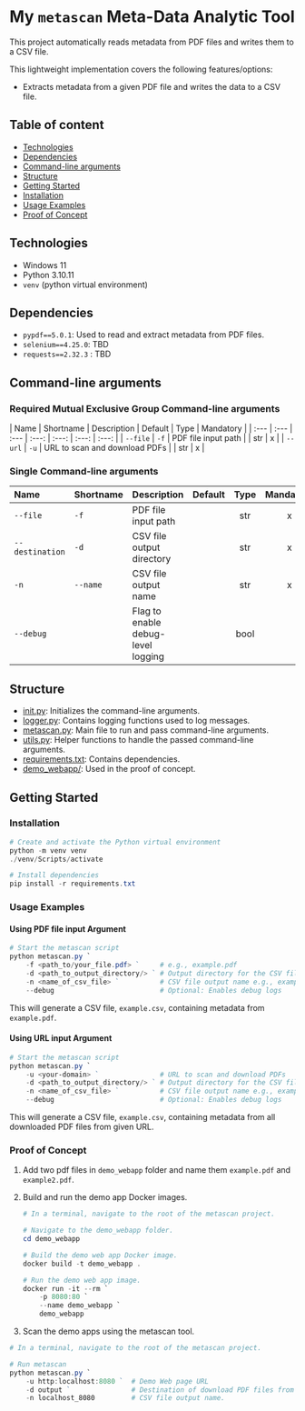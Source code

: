 # My `metascan` Meta-Data Analytic Tool

This project automatically reads metadata from PDF files and writes them to a CSV file.

This lightweight implementation covers the following features/options:

- Extracts metadata from a given PDF file and writes the data to a CSV file.

## Table of content

- [Technologies](#technologies)
- [Dependencies](#dependencies)
- [Command-line arguments](#command-line-arguments)
- [Structure](#structure)
- [Getting Started](#getting-started)
- [Installation](#installation)
- [Usage Examples](#usage-examples)
- [Proof of Concept](#proof-of-concept)

## Technologies

- Windows 11
- Python 3.10.11
- `venv` (python virtual environment)

## Dependencies

- `pypdf==5.0.1`: Used to read and extract metadata from PDF files.
- `selenium==4.25.0`: TBD
- `requests==2.32.3` : TBD

## Command-line arguments

### Required Mutual Exclusive Group Command-line arguments

| Name | Shortname | Description | Default | Type | Mandatory |
| :--- | :--- | :--- | :---: | :---: | :---: | :---: |
| `--file` | `-f` | PDF file input path | | str | x |
| `--url` | `-u` | URL to scan and download PDFs | | str | x |

### Single Command-line arguments

| Name | Shortname | Description | Default | Type | Mandatory |
| :--- | :--- | :--- | :---: | :---: | :---: |
| `--file` | `-f` | PDF file input path | | str | x |
| `--destination` | `-d` | CSV file output directory | | str | x |
| `-n` | `--name` | CSV file output name | | str | x |
| `--debug` | | Flag to enable debug-level logging | | bool | |

## Structure

- [init.py](./init.py): Initializes the command-line arguments.
- [logger.py](./logger.py): Contains logging functions used to log messages.
- [metascan.py](./metascan.py): Main file to run and pass command-line arguments.
- [utils.py](./utils.py): Helper functions to handle the passed command-line arguments.
- [requirements.txt](./requirements.txt): Contains dependencies.
- [demo_webapp/](./demo_webapp/): Used in the proof of concept.

## Getting Started

### Installation

```powershell
# Create and activate the Python virtual environment
python -m venv venv
./venv/Scripts/activate

# Install dependencies
pip install -r requirements.txt
```

### Usage Examples

#### Using PDF file input Argument

```powershell
# Start the metascan script
python metascan.py `
    -f <path_to/your_file.pdf> `     # e.g., example.pdf
    -d <path_to_output_directory/> ` # Output directory for the CSV file
    -n <name_of_csv_file> `          # CSV file output name e.g., example.csv
    --debug                          # Optional: Enables debug logs
```

This will generate a CSV file, `example.csv`, containing metadata from `example.pdf`.

#### Using URL input Argument

```powershell
# Start the metascan script
python metascan.py `
    -u <your-domain> `               # URL to scan and download PDFs
    -d <path_to_output_directory/> ` # Output directory for the CSV file
    -n <name_of_csv_file> `          # CSV file output name e.g., example.csv
    --debug                          # Optional: Enables debug logs
```

This will generate a CSV file, `example.csv`, containing metadata from all downloaded PDF files from given URL.

### Proof of Concept

1. Add two pdf files in `demo_webapp` folder and name them `example.pdf` and `example2.pdf`.

1. Build and run the demo app Docker images.

    ```powershell
    # In a terminal, navigate to the root of the metascan project.

    # Navigate to the demo_webapp folder.
    cd demo_webapp

    # Build the demo web app Docker image.
    docker build -t demo_webapp .

    # Run the demo web app image.
    docker run -it --rm `
        -p 8080:80 `
        --name demo_webapp `
        demo_webapp
    ```

1. Scan the demo apps using the metascan tool.

```powershell
# In a terminal, navigate to the root of the metascan project.

# Run metascan
python metascan.py `
    -u http:localhost:8080 `  # Demo Web page URL
    -d output `               # Destination of download PDF files from Demo Web page and CSV file output.
    -n localhost_8080         # CSV file output name.
```
